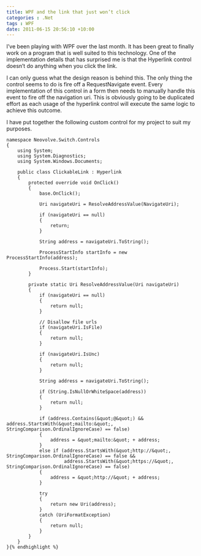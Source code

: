 ```yaml
---
title: WPF and the link that just won’t click
categories : .Net
tags : WPF
date: 2011-06-15 20:56:10 +10:00
---
```


I’ve been playing with WPF over the last month. It has been great to finally work on a program that is well suited to this technology. One of the implementation details that has surprised me is that the Hyperlink control doesn’t do anything when you click the link.

I can only guess what the design reason is behind this. The only thing the control seems to do is fire off a RequestNavigate event. Every implementation of this control in a form then needs to manually handle this event to fire off the navigation uri. This is obviously going to be duplicated effort as each usage of the hyperlink control will execute the same logic to achieve this outcome.

I have put together the following custom control for my project to suit my purposes.

    namespace Neovolve.Switch.Controls
    {
        using System;
        using System.Diagnostics;
        using System.Windows.Documents;
    
        public class ClickableLink : Hyperlink
        {
            protected override void OnClick()
            {
                base.OnClick();
    
                Uri navigateUri = ResolveAddressValue(NavigateUri);
    
                if (navigateUri == null)
                {
                    return;
                }
    
                String address = navigateUri.ToString();
    
                ProcessStartInfo startInfo = new ProcessStartInfo(address);
                
                Process.Start(startInfo);
            }
            
            private static Uri ResolveAddressValue(Uri navigateUri)
            {
                if (navigateUri == null)
                {
                    return null;
                }
    
                // Disallow file urls
                if (navigateUri.IsFile)
                {
                    return null;
                }
    
                if (navigateUri.IsUnc)
                {
                    return null;
                }
    
                String address = navigateUri.ToString();
    
                if (String.IsNullOrWhiteSpace(address))
                {
                    return null;
                }
    
                if (address.Contains(&quot;@&quot;) && address.StartsWith(&quot;mailto:&quot;, StringComparison.OrdinalIgnoreCase) == false)
                {
                    address = &quot;mailto:&quot; + address;
                }
                else if (address.StartsWith(&quot;http://&quot;, StringComparison.OrdinalIgnoreCase) == false &&
                         address.StartsWith(&quot;https://&quot;, StringComparison.OrdinalIgnoreCase) == false)
                {
                    address = &quot;http://&quot; + address;
                }
    
                try
                {
                    return new Uri(address);
                }
                catch (UriFormatException)
                {
                    return null;
                }
            }
        }
    }{% endhighlight %}
